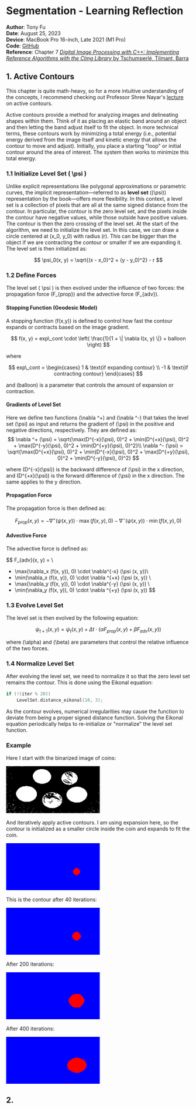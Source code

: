 # Segmentation - Learning Reflection

**Author**: Tony Fu  
**Date**: August 25, 2023  
**Device**: MacBook Pro 16-inch, Late 2021 (M1 Pro)  
**Code**: [GitHub](https://github.com/tonyfu97/Digital-Image-Processing/07_segmentation)  
**Reference**: Chapter 7 [*Digital Image Processing with C++: Implementing Reference Algorithms with the CImg Library* by Tschumperlé, Tilmant, Barra](https://www.amazon.com/Digital-Image-Processing-Implementing-Algorithms/dp/1032347538)

## 1. Active Contours

This chapter is quite math-heavy, so for a more intuitive understanding of the concepts, I recommend checking out Professor Shree Nayar's [lecture](https://youtu.be/FROJUMk9P3Y?si=Bd_46R-5ZORLOjAO) on active contours.

Active contours provide a method for analyzing images and delineating shapes within them. Think of it as placing an elastic band around an object and then letting the band adjust itself to fit the object. In more technical terms, these contours work by minimizing a total energy (i.e., potential energy derived from the image itself and kinetic energy that allows the contour to move and adjust). Initially, you place a starting "loop" or initial contour around the area of interest. The system then works to minimize this total energy.


### 1.1 Initialize Level Set \( \psi \)

Unlike explicit representations like polygonal approximations or parametric curves, the implicit representation—referred to as **level set** (\(\psi\)) representation by the book—offers more flexibility. In this context, a level set is a collection of pixels that are all at the same signed distance from the contour. In particular, the contour is the zero level set, and the pixels inside the contour have negative values, while those outside have positive values. The contour is then the zero crossing of the level set. At the start of the algorithm, we need to initialize the level set. In this case, we can draw a circle centered at \(x_0, y_0\) with radius \(r\). This can be bigger than the object if we are contracting the contour or smaller if we are expanding it. The level set is then initialized as:

$$
\psi_0(x, y) = \sqrt{(x - x_0)^2 + (y - y_0)^2} - r
$$

### 1.2 Define Forces

The level set \( \psi \) is then evolved under the influence of two forces: the propagation force \(F_{prop}\) and the advective force \(F_{adv}\).

#### Stopping Function (Geodesic Model)

A stopping function \(f(x,y)\) is defined to control how fast the contour expands or contracts based on the image gradient.

$$
f(x, y) = exp\_cont \cdot \left( \frac{1}{1 + \| \nabla I(x, y) \|} + balloon \right)
$$

where 

$$
exp\_cont = \begin{cases}
1 & \text{if expanding contour} \\
-1 & \text{if contracting contour}
\end{cases}
$$

and \(balloon\) is a parameter that controls the amount of expansion or contraction.

#### Gradients of Level Set

Here we define two functions \(\nabla ^+\) and \(\nabla ^-\) that takes the level set \(\psi\) as input and returns the gradient of \(\psi\) in the positive and negative directions, respectively. They are defined as:
$$
\nabla ^+ (\psi) = \sqrt{\max(D^{-x}(\psi), 0)^2 + \min(D^{+x}(\psi), 0)^2 + \max(D^{-y}(\psi), 0)^2 + \min(D^{+y}(\psi), 0)^2}\\
\nabla ^- (\psi) = \sqrt{\max(D^{+x}(\psi), 0)^2 + \min(D^{-x}(\psi), 0)^2 + \max(D^{+y}(\psi), 0)^2 + \min(D^{-y}(\psi), 0)^2}
$$

where \(D^{-x}(\psi)\) is the backward difference of \(\psi\) in the x direction, and \(D^{+x}(\psi)\) is the forward difference of \(\psi\) in the x direction. The same applies to the y direction.

#### Propagation Force
The propagation force is then defined as:

$$
F_{prop}(x, y) = - \nabla ^+ (\psi (x, y)) \cdot \max(f(x, y), 0) - \nabla ^- (\psi (x, y)) \cdot \min(f(x, y), 0)
$$

#### Advective Force
The advective force is defined as:

$$
F_{adv}(x, y) = \\
 - \max(\nabla_x (f(x, y)), 0) \cdot \nabla^{-x} (\psi (x, y))\\
 - \min(\nabla_x (f(x, y)), 0) \cdot \nabla ^{+x} (\psi (x, y)) \\
 - \max(\nabla_y (f(x, y)), 0) \cdot \nabla^{-y} (\psi (x, y)) \\
 - \min(\nabla_y (f(x, y)), 0) \cdot \nabla ^{+y} (\psi (x, y))
$$

### 1.3 Evolve Level Set

The level set is then evolved by the following equation:

$$
\psi_{t+1}(x, y) = \psi_t(x, y) + \Delta t \cdot \left( \alpha F_{prop}(x, y) + \beta F_{adv}(x, y) \right)
$$

where \(\alpha\) and \(\beta\) are parameters that control the relative influence of the two forces.

### 1.4 Normalize Level Set

After evolving the level set, we need to normalize it so that the zero level set remains the contour. This is done using the Eikonal equation:

```cpp
if (!(iter % 20))
    LevelSet.distance_eikonal(10, 3);
```

As the contour evolves, numerical irregularities may cause the function to deviate from being a proper signed distance function. Solving the Eikonal equation periodically helps to re-initialize or "normalize" the level set function.

### Example

Here I start with the binarized image of coins:

![active_contours_input](./results/07/active_contours_input.png)

And iteratively apply active contours. I am using expansion here, so the contour is initialized as a smaller circle inside the coin and expands to fit the coin.

![active_contours_0](./results/07/active_contours_0.png)

This is the contour after 40 iterations:

![active_contours_40](./results/07/active_contours_40.png)

After 200 iterations:

![active_contours_200](./results/07/active_contours_200.png)

After 400 iterations:

![active_contours_400](./results/07/active_contours_400.png)

## 2. 